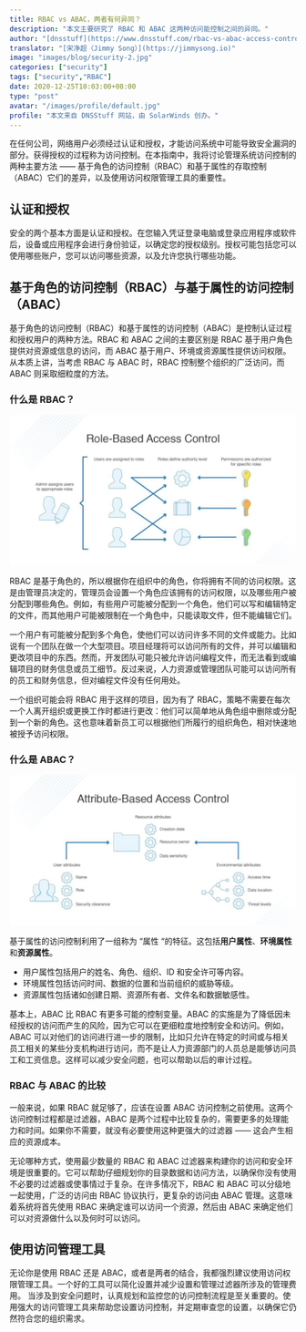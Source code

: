 ```yaml
---
title: RBAC vs ABAC，两者有何异同？
description: "本文主要研究了 RBAC 和 ABAC 这两种访问能控制之间的异同。"
author: "[dnsstuff](https://www.dnsstuff.com/rbac-vs-abac-access-control)"
translator: "[宋净超（Jimmy Song）](https://jimmysong.io)"
image: "images/blog/security-2.jpg"
categories: ["security"]
tags: ["security","RBAC"]
date: 2020-12-25T10:03:00+08:00
type: "post"
avatar: "/images/profile/default.jpg"
profile: "本文来自 DNSStuff 网站，由 SolarWinds 创办。"
---
```


在任何公司，网络用户必须经过认证和授权，才能访问系统中可能导致安全漏洞的部分。获得授权的过程称为访问控制。在本指南中，我将讨论管理系统访问控制的两种主要方法 —— 基于角色的访问控制（RBAC）和基于属性的存取控制（ABAC）它们的差异，以及使用访问权限管理工具的重要性。

## 认证和授权

安全的两个基本方面是认证和授权。在您输入凭证登录电脑或登录应用程序或软件后，设备或应用程序会进行身份验证，以确定您的授权级别。授权可能包括您可以使用哪些账户，您可以访问哪些资源，以及允许您执行哪些功能。

## 基于角色的访问控制（RBAC）与基于属性的访问控制（ABAC）

基于角色的访问控制（RBAC）和基于属性的访问控制（ABAC）是控制认证过程和授权用户的两种方法。RBAC 和 ABAC 之间的主要区别是 RBAC 基于用户角色提供对资源或信息的访问，而 ABAC 基于用户、环境或资源属性提供访问权限。从本质上讲，当考虑 RBAC 与 ABAC 时，RBAC 控制整个组织的广泛访问，而 ABAC 则采取细粒度的方法。

### 什么是 RBAC？

![](0081Kckwly1gm04pyv4mtj30sg0ewgmd.jpg)

RBAC 是基于角色的，所以根据你在组织中的角色，你将拥有不同的访问权限。这是由管理员决定的，管理员会设置一个角色应该拥有的访问权限，以及哪些用户被分配到哪些角色。例如，有些用户可能被分配到一个角色，他们可以写和编辑特定的文件，而其他用户可能被限制在一个角色中，只能读取文件，但不能编辑它们。

一个用户有可能被分配到多个角色，使他们可以访问许多不同的文件或能力。比如说有一个团队在做一个大型项目。项目经理将可以访问所有的文件，并可以编辑和更改项目中的东西。然而，开发团队可能只被允许访问编程文件，而无法看到或编辑项目的财务信息或员工细节。反过来说，人力资源或管理团队可能可以访问所有的员工和财务信息，但对编程文件没有任何用处。

一个组织可能会将 RBAC 用于这样的项目，因为有了 RBAC，策略不需要在每次一个人离开组织或更换工作时都进行更改：他们可以简单地从角色组中删除或分配到一个新的角色。这也意味着新员工可以根据他们所履行的组织角色，相对快速地被授予访问权限。

### 什么是 ABAC？

![](0081Kckwly1gm04qu9t1ej30sg0ewq3m.jpg)

基于属性的访问控制利用了一组称为 “属性 “的特征。这包括**用户属性**、**环境属性**和**资源属性**。

- 用户属性包括用户的姓名、角色、组织、ID 和安全许可等内容。
- 环境属性包括访问时间、数据的位置和当前组织的威胁等级。
- 资源属性包括诸如创建日期、资源所有者、文件名和数据敏感性。

基本上，ABAC 比 RBAC 有更多可能的控制变量。ABAC 的实施是为了降低因未经授权的访问而产生的风险，因为它可以在更细粒度地控制安全和访问。例如，ABAC 可以对他们的访问进行进一步的限制，比如只允许在特定的时间或与相关员工相关的某些分支机构进行访问，而不是让人力资源部门的人员总是能够访问员工和工资信息。这样可以减少安全问题，也可以帮助以后的审计过程。

### RBAC 与 ABAC 的比较

一般来说，如果 RBAC 就足够了，应该在设置 ABAC 访问控制之前使用。这两个访问控制过程都是过滤器，ABAC 是两个过程中比较复杂的，需要更多的处理能力和时间。如果你不需要，就没有必要使用这种更强大的过滤器 —— 这会产生相应的资源成本。

无论哪种方式，使用最少数量的 RBAC 和 ABAC 过滤器来构建你的访问和安全环境是很重要的。它可以帮助仔细规划你的目录数据和访问方法，以确保你没有使用不必要的过滤器或使事情过于复杂。在许多情况下，RBAC 和 ABAC 可以分级地一起使用，广泛的访问由 RBAC 协议执行，更复杂的访问由 ABAC 管理。这意味着系统将首先使用 RBAC 来确定谁可以访问一个资源，然后由 ABAC 来确定他们可以对资源做什么以及何时可以访问。

## 使用访问管理工具

无论你是使用 RBAC 还是 ABAC，或者是两者的结合，我都强烈建议使用访问权限管理工具。一个好的工具可以简化设置并减少设置和管理过滤器所涉及的管理费用。 当涉及到安全问题时，认真规划和监控您的访问控制流程是至关重要的。使用强大的访问管理工具来帮助您设置访问控制，并定期审查您的设置，以确保它仍然符合您的组织需求。